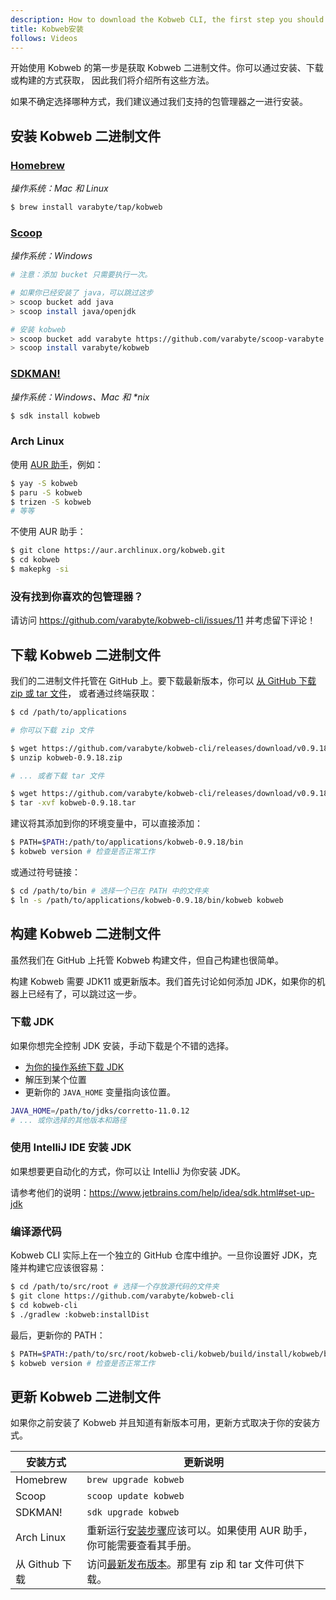 ```yaml
---
description: How to download the Kobweb CLI, the first step you should take to get started with Kobweb.
title: Kobweb安装
follows: Videos
---
```


开始使用 Kobweb 的第一步是获取 Kobweb 二进制文件。你可以通过安装、下载或构建的方式获取，
因此我们将介绍所有这些方法。

如果不确定选择哪种方式，我们建议通过我们支持的包管理器之一进行安装。

## 安装 Kobweb 二进制文件

### [Homebrew](https://brew.sh/)

*操作系统：Mac 和 Linux*

```bash
$ brew install varabyte/tap/kobweb
```

### [Scoop](https://scoop.sh/)

*操作系统：Windows*

```bash
# 注意：添加 bucket 只需要执行一次。

# 如果你已经安装了 java，可以跳过这步
> scoop bucket add java
> scoop install java/openjdk

# 安装 kobweb
> scoop bucket add varabyte https://github.com/varabyte/scoop-varabyte.git
> scoop install varabyte/kobweb
```

### [SDKMAN!](https://sdkman.io/)

*操作系统：Windows、Mac 和 \*nix*

```bash
$ sdk install kobweb
```

### Arch Linux

使用 [AUR 助手](https://wiki.archlinux.org/title/AUR_helpers)，例如：

```bash
$ yay -S kobweb
$ paru -S kobweb
$ trizen -S kobweb
# 等等
```

不使用 AUR 助手：

```bash
$ git clone https://aur.archlinux.org/kobweb.git
$ cd kobweb
$ makepkg -si
```

### 没有找到你喜欢的包管理器？

请访问 https://github.com/varabyte/kobweb-cli/issues/11 并考虑留下评论！

## 下载 Kobweb 二进制文件

我们的二进制文件托管在 GitHub 上。要下载最新版本，你可以
[从 GitHub 下载 zip 或 tar 文件](https://github.com/varabyte/kobweb-cli/releases/tag/v0.9.18)，
或者通过终端获取：

```bash
$ cd /path/to/applications

# 你可以下载 zip 文件

$ wget https://github.com/varabyte/kobweb-cli/releases/download/v0.9.18/kobweb-0.9.18.zip
$ unzip kobweb-0.9.18.zip

# ... 或者下载 tar 文件

$ wget https://github.com/varabyte/kobweb-cli/releases/download/v0.9.18/kobweb-0.9.18.tar
$ tar -xvf kobweb-0.9.18.tar
```

建议将其添加到你的环境变量中，可以直接添加：

```bash
$ PATH=$PATH:/path/to/applications/kobweb-0.9.18/bin
$ kobweb version # 检查是否正常工作
```

或通过符号链接：

```bash
$ cd /path/to/bin # 选择一个已在 PATH 中的文件夹
$ ln -s /path/to/applications/kobweb-0.9.18/bin/kobweb kobweb
```

## 构建 Kobweb 二进制文件

虽然我们在 GitHub 上托管 Kobweb 构建文件，但自己构建也很简单。

构建 Kobweb 需要 JDK11 或更新版本。我们首先讨论如何添加 JDK，如果你的机器上已经有了，可以跳过这一步。

### 下载 JDK

如果你想完全控制 JDK 安装，手动下载是个不错的选择。

* [为你的操作系统下载 JDK](https://docs.aws.amazon.com/corretto/latest/corretto-11-ug/downloads-list.html)
* 解压到某个位置
* 更新你的 `JAVA_HOME` 变量指向该位置。

```bash
JAVA_HOME=/path/to/jdks/corretto-11.0.12
# ... 或你选择的其他版本和路径
```

### 使用 IntelliJ IDE 安装 JDK

如果想要更自动化的方式，你可以让 IntelliJ 为你安装 JDK。

请参考他们的说明：https://www.jetbrains.com/help/idea/sdk.html#set-up-jdk

### 编译源代码

Kobweb CLI 实际上在一个独立的 GitHub 仓库中维护。一旦你设置好 JDK，克隆并构建它应该很容易：

```bash
$ cd /path/to/src/root # 选择一个存放源代码的文件夹
$ git clone https://github.com/varabyte/kobweb-cli
$ cd kobweb-cli
$ ./gradlew :kobweb:installDist
```

最后，更新你的 PATH：

```bash
$ PATH=$PATH:/path/to/src/root/kobweb-cli/kobweb/build/install/kobweb/bin
$ kobweb version # 检查是否正常工作
```

## 更新 Kobweb 二进制文件

如果你之前安装了 Kobweb 并且知道有新版本可用，更新方式取决于你的安装方式。

| 安装方式                | 更新说明                                                                                                            |
|------------------------|-------------------------------------------------------------------------------------------------------------------|
| Homebrew               | `brew upgrade kobweb`                                                                                               |
| Scoop                  | `scoop update kobweb`                                                                                               |
| SDKMAN!                | `sdk upgrade kobweb`                                                                                                |
| Arch Linux             | 重新运行[安装步骤](#arch-linux)应该可以。如果使用 AUR 助手，你可能需要查看其手册。                                   |
| 从 Github 下载          | 访问[最新发布版本](https://github.com/varabyte/kobweb-cli/releases/tag/v0.9.18)。那里有 zip 和 tar 文件可供下载。    |
